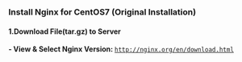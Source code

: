 ### Install Nginx for CentOS7 (Original Installation)
#### 1.Download File(tar.gz) to Server
<b>- View & Select Nginx Version: </b><code>http://nginx.org/en/download.html</code>